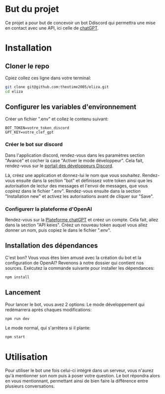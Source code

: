 # But du projet
Ce projet a pour but de concevoir un bot Ddiscord qui permettra une mise en contact avec une API, ici celle de [chatGPT](https://platform.openai.com/).

# Installation
## Cloner le repo
Cpiez collez ces ligne dans votre terminal:
```bash
git clone git@github.com:theotime2005/eliza.git
cd eliza
```

## Configurer les variables d'environnement
Créer un fichier ".env" et collez le contenu suivant:
```.dotenv
BOT_TOKEN=votre_token_discord
GPT_KEY=votre_clef_gpt
```

### Créer le bot sur discord
Dans l'application discord, rendez-vous dans les paramètres section "Avancé" et cocher la case "Activer le mode développeur". Cela fait, rendez-vous sur le [portail des développeurs Discord](https://discord.com/developers/applications).

Là, créez une application et donnez-lui le nom que vous souhaitez. Rendez-vous ensuite dans la section "bot" et définissez votre token ainsi que les autorisation de lectur des messages et l'envoi de messages, que vous copirez dans le fichier ".env". Rendez-vous ensuite dans la section "Installation new" et activez les autorisations avant de cliquer sur "Save".

### Configurerr la plateforme d'OpenAI
Rendez-vous sur la [Plateforme chatGPT](https://platform.openai.com/) et créez un compte. Cela fait, allez dans la section "API keies". Créez un nouveau token auquel vous allez donner un nom, puis copiez le dans le fichier ".env".


## Installation des dépendances
C'est bon? Vous vous êtes bien amusé avec la création du bot et la configuration de OpenAI? Revenons à notre dossier qui contient nos sources. Exécutez la commande suivante pour installer les dépendances:
```bash
npm install
```

## Lancement
Pour lancer le bot, vous avez 2 options:
Le mode développement qui redémarrera après chaques modifications:
```bash
npm run dev
```
Le mode normal, qui s'arrêtera si il plante:
```bash
npm start
```

# Utilisation
Pour utiliser le bot une fois celui-ci intégré dans un serveur, vous n'aurez qu'à mentionner son nom puis à poser votre question. Le bot répondra alors en vous mentionnant, permettant ainsi de bien faire la différence entre plusieurs conversations.